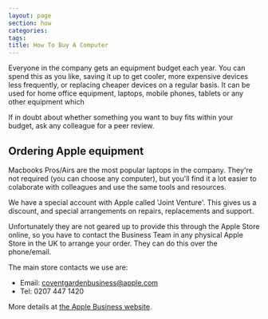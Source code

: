 ```yaml
---
layout: page
section: how
categories:
tags:
title: How To Buy A Computer
---
```


Everyone in the company gets an equipment budget each year. You can spend this as you like, saving it up to get cooler, more expensive devices less frequently, or replacing cheaper devices on a regular basis.
It can be used for home office equipment, laptops, mobile phones, tablets or any other equipment which 

If in doubt about whether something you want to buy fits within your budget, ask any colleague for a peer review.

## Ordering Apple equipment

Macbooks Pros/Airs are the most popular laptops in the company. They're not required (you can choose any computer), but you'll find it a lot easier to colaborate with colleagues and use the same tools and resources.

We have a special account with Apple called 'Joint Venture'. This gives us a discount, and special arrangements on repairs, replacements and support.

Unfortunately they are not geared up to provide this through the Apple Store online, so you have to contact the Business Team in any physical Apple Store in the UK to arrange your order. They can do this over the phone/email.

The main store contacts we use are:

- Email: coventgardenbusiness@apple.com
- Tel: 0207 447 1420

More details at [the Apple Business website](https://www.apple.com/uk/retail/business/).
